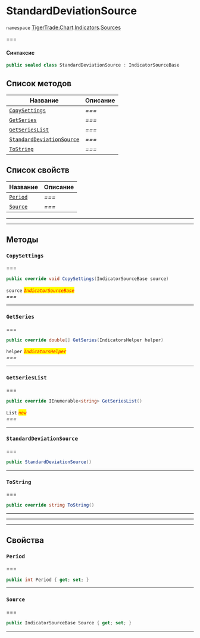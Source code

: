 # StandardDeviationSource

`namespace` [TigerTrade.Chart](../../../../).[Indicators](../).[Sources](./)

\===

#### Синтаксис

```csharp
public sealed class StandardDeviationSource : IndicatorSourceBase
```

## Список методов

| Название                                                                                  | Описание |
| ----------------------------------------------------------------------------------------- | -------- |
| [`CopySettings`](standarddeviationsource.cs.md#method-copysettings)                       | _===_    |
| [`GetSeries`](standarddeviationsource.cs.md#method-getseries)                             | _===_    |
| [`GetSeriesList`](standarddeviationsource.cs.md#method-getserieslist)                     | _===_    |
| [`StandardDeviationSource`](standarddeviationsource.cs.md#method-standarddeviationsource) | _===_    |
| [`ToString`](standarddeviationsource.cs.md#method-tostring)                               | _===_    |

## Список свойств

| Название                                                  | Описание |
| --------------------------------------------------------- | -------- |
| [`Period`](standarddeviationsource.cs.md#property-period) | _===_    |
| [`Source`](standarddeviationsource.cs.md#property-source) | _===_    |

***

***

## Методы

### `CopySettings` <a href="#method-copysettings" id="method-copysettings"></a>

\===

```csharp
public override void CopySettings(IndicatorSourceBase source)
```

`source` _<mark style="color:red;">`IndicatorSourceBase`</mark>_\
_===_

***

### `GetSeries` <a href="#method-getseries" id="method-getseries"></a>

\===

```csharp
public override double[] GetSeries(IndicatorsHelper helper)
```

`helper` _<mark style="color:red;">`IndicatorsHelper`</mark>_\
_===_

***

### `GetSeriesList` <a href="#method-getserieslist" id="method-getserieslist"></a>

\===

```csharp
public override IEnumerable<string> GetSeriesList()
```

`List` _<mark style="color:red;">`new`</mark>_\
_===_

***

### `StandardDeviationSource` <a href="#method-standarddeviationsource" id="method-standarddeviationsource"></a>

\===

```csharp
public StandardDeviationSource()
```

***

### `ToString` <a href="#method-tostring" id="method-tostring"></a>

\===

```csharp
public override string ToString()
```

***

***

***

## Свойства

### `Period` <a href="#property-period" id="property-period"></a>

\===

```csharp
public int Period { get; set; }
```

***

### `Source` <a href="#property-source" id="property-source"></a>

\===

```csharp
public IndicatorSourceBase Source { get; set; }
```

***
